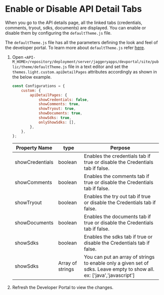 # Enable or Disable API Detail Tabs

When you go to the API details page, all the linked tabs (credentials, comments, tryout, sdks, documents) are displayed. You can enable or disable them by configuring the `defaultTheme.js` file.

The `defaultTheme.js` file has all the parameters defining the look and feel of the developer portal. To learn more about `defaultTheme.js` refer [here]({{base_path}}/develop/customizations/customizing-the-developer-portal/overriding-developer-portal-theme/#global-theming).

1. Open `<API-M_HOME>/repository/deployment/server/jaggeryapps/devportal/site/public/theme/defaultTheme.js` file in a text editor and set the `themes.light.custom.apiDetailPages` attributes accordingly as shown in the below example.

    ```js
    const Configurations = {
        custom: {
            apiDetailPages: {
                showCredentials: false,
                showComments: true,
                showTryout: true,
                showDocuments: true,
                showSdks: true,
                onlyShowSdks: [],
            },
        },
    };
    ```

    | Property Name | type | Perpose |
    | ---- | ---- | ---- |
    | showCredentials | boolean | Enables the credentials tab if true or disable the Credentials tab if false. |
    | showComments | boolean | Enables the comments tab if true or disable the Credentials tab if false. |
    | showTryout | boolean | Enables the try out tab if true or disable the Credentials tab if false. |
    | showDocuments | boolean | Enables the documents tab if true or disable the Credentials tab if false. |
    | showSdks | boolean | Enables the sdks tab if true or disable the Credentials tab if false. |
    | showSdks | Array of strings | You can put an array of strings to enable only a given set of sdks. Leave empty to show all. ex: ['java','javascript'] |

2. Refresh the Developer Portal to view the changes.